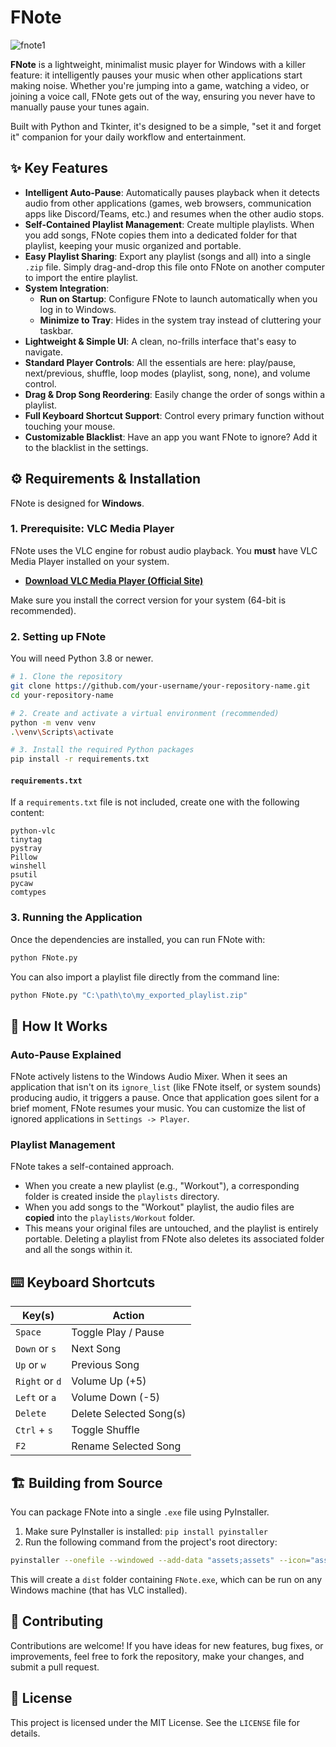 # FNote

![fnote1](https://github.com/user-attachments/assets/99bcc2e6-5040-4aca-873d-8be87e0215f0)

**FNote** is a lightweight, minimalist music player for Windows with a killer feature: it intelligently pauses your music when other applications start making noise. Whether you're jumping into a game, watching a video, or joining a voice call, FNote gets out of the way, ensuring you never have to manually pause your tunes again.

Built with Python and Tkinter, it's designed to be a simple, "set it and forget it" companion for your daily workflow and entertainment.

## ✨ Key Features

*   **Intelligent Auto-Pause**: Automatically pauses playback when it detects audio from other applications (games, web browsers, communication apps like Discord/Teams, etc.) and resumes when the other audio stops.
*   **Self-Contained Playlist Management**: Create multiple playlists. When you add songs, FNote copies them into a dedicated folder for that playlist, keeping your music organized and portable.
*   **Easy Playlist Sharing**: Export any playlist (songs and all) into a single `.zip` file. Simply drag-and-drop this file onto FNote on another computer to import the entire playlist.
*   **System Integration**:
    *   **Run on Startup**: Configure FNote to launch automatically when you log in to Windows.
    *   **Minimize to Tray**: Hides in the system tray instead of cluttering your taskbar.
*   **Lightweight & Simple UI**: A clean, no-frills interface that's easy to navigate.
*   **Standard Player Controls**: All the essentials are here: play/pause, next/previous, shuffle, loop modes (playlist, song, none), and volume control.
*   **Drag & Drop Song Reordering**: Easily change the order of songs within a playlist.
*   **Full Keyboard Shortcut Support**: Control every primary function without touching your mouse.
*   **Customizable Blacklist**: Have an app you want FNote to ignore? Add it to the blacklist in the settings.

## ⚙️ Requirements & Installation

FNote is designed for **Windows**.

### 1. Prerequisite: VLC Media Player
FNote uses the VLC engine for robust audio playback. You **must** have VLC Media Player installed on your system.

*   **[Download VLC Media Player (Official Site)](https://www.videolan.org/vlc/)**

Make sure you install the correct version for your system (64-bit is recommended).

### 2. Setting up FNote

You will need Python 3.8 or newer.

```bash
# 1. Clone the repository
git clone https://github.com/your-username/your-repository-name.git
cd your-repository-name

# 2. Create and activate a virtual environment (recommended)
python -m venv venv
.\venv\Scripts\activate

# 3. Install the required Python packages
pip install -r requirements.txt
```

#### `requirements.txt`
If a `requirements.txt` file is not included, create one with the following content:
```
python-vlc
tinytag
pystray
Pillow
winshell
psutil
pycaw
comtypes
```

### 3. Running the Application
Once the dependencies are installed, you can run FNote with:
```bash
python FNote.py
```
You can also import a playlist file directly from the command line:
```bash
python FNote.py "C:\path\to\my_exported_playlist.zip"
```

## 🚀 How It Works

### Auto-Pause Explained
FNote actively listens to the Windows Audio Mixer. When it sees an application that isn't on its `ignore_list` (like FNote itself, or system sounds) producing audio, it triggers a pause. Once that application goes silent for a brief moment, FNote resumes your music. You can customize the list of ignored applications in `Settings -> Player`.

### Playlist Management
FNote takes a self-contained approach.
*   When you create a new playlist (e.g., "Workout"), a corresponding folder is created inside the `playlists` directory.
*   When you add songs to the "Workout" playlist, the audio files are **copied** into the `playlists/Workout` folder.
*   This means your original files are untouched, and the playlist is entirely portable. Deleting a playlist from FNote also deletes its associated folder and all the songs within it.

## ⌨️ Keyboard Shortcuts

| Key(s)           | Action                  |
| ---------------- | ----------------------- |
| `Space`          | Toggle Play / Pause     |
| `Down` or `s`    | Next Song               |
| `Up` or `w`      | Previous Song           |
| `Right` or `d`   | Volume Up (+5)          |
| `Left` or `a`    | Volume Down (-5)        |
| `Delete`         | Delete Selected Song(s) |
| `Ctrl` + `s`     | Toggle Shuffle          |
| `F2`             | Rename Selected Song    |


## 🏗️ Building from Source

You can package FNote into a single `.exe` file using PyInstaller.

1.  Make sure PyInstaller is installed: `pip install pyinstaller`
2.  Run the following command from the project's root directory:

```bash
pyinstaller --onefile --windowed --add-data "assets;assets" --icon="assets/icon.ico" FNote.py
```
This will create a `dist` folder containing `FNote.exe`, which can be run on any Windows machine (that has VLC installed).

## 🤝 Contributing

Contributions are welcome! If you have ideas for new features, bug fixes, or improvements, feel free to fork the repository, make your changes, and submit a pull request.

## 📄 License

This project is licensed under the MIT License. See the `LICENSE` file for details.
